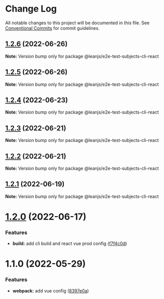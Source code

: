 # Change Log

All notable changes to this project will be documented in this file.
See [Conventional Commits](https://conventionalcommits.org) for commit guidelines.

## [1.2.6](https://github.com/leanjs/leanjs/compare/@leanjs/e2e-test-subjects-cli-react@1.2.5...@leanjs/e2e-test-subjects-cli-react@1.2.6) (2022-06-26)

**Note:** Version bump only for package @leanjs/e2e-test-subjects-cli-react





## [1.2.5](https://github.com/leanjs/leanjs/compare/@leanjs/e2e-test-subjects-cli-react@1.2.4...@leanjs/e2e-test-subjects-cli-react@1.2.5) (2022-06-26)

**Note:** Version bump only for package @leanjs/e2e-test-subjects-cli-react





## [1.2.4](https://github.com/leanjs/leanjs/compare/@leanjs/e2e-test-subjects-cli-react@1.2.3...@leanjs/e2e-test-subjects-cli-react@1.2.4) (2022-06-23)

**Note:** Version bump only for package @leanjs/e2e-test-subjects-cli-react





## [1.2.3](https://github.com/leanjs/leanjs/compare/@leanjs/e2e-test-subjects-cli-react@1.2.2...@leanjs/e2e-test-subjects-cli-react@1.2.3) (2022-06-21)

**Note:** Version bump only for package @leanjs/e2e-test-subjects-cli-react





## [1.2.2](https://github.com/leanjs/leanjs/compare/@leanjs/e2e-test-subjects-cli-react@1.2.1...@leanjs/e2e-test-subjects-cli-react@1.2.2) (2022-06-21)

**Note:** Version bump only for package @leanjs/e2e-test-subjects-cli-react





## [1.2.1](https://github.com/leanjs/leanjs/compare/@leanjs/e2e-test-subjects-cli-react@1.2.0...@leanjs/e2e-test-subjects-cli-react@1.2.1) (2022-06-19)

**Note:** Version bump only for package @leanjs/e2e-test-subjects-cli-react





# [1.2.0](https://github.com/leanjs/leanjs/compare/@leanjs/e2e-test-subjects-cli-react@1.1.0...@leanjs/e2e-test-subjects-cli-react@1.2.0) (2022-06-17)


### Features

* **build:** add cli build and react vue prod config ([f7f4c0d](https://github.com/leanjs/leanjs/commit/f7f4c0d34f0f14a8445d5ab8edc0fe9b7499ce0f))





# 1.1.0 (2022-05-29)


### Features

* **webpack:** add vue config ([8397e0a](https://github.com/leanjs/leanjs/commit/8397e0aeb8b4d4278213f227ac003c71d9e3db39))
